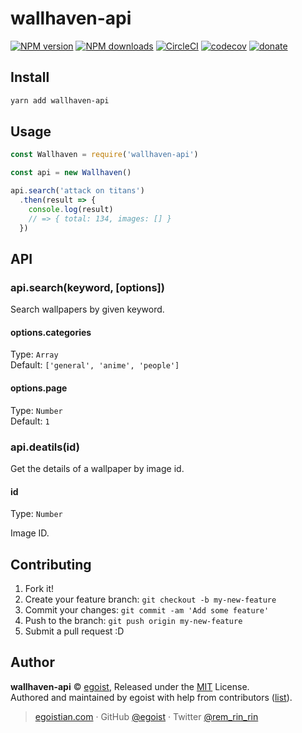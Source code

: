 # wallhaven-api

[![NPM version](https://img.shields.io/npm/v/wallhaven-api.svg?style=flat)](https://npmjs.com/package/wallhaven-api) [![NPM downloads](https://img.shields.io/npm/dm/wallhaven-api.svg?style=flat)](https://npmjs.com/package/wallhaven-api) [![CircleCI](https://circleci.com/gh/egoist/wallhaven-api/tree/master.svg?style=shield)](https://circleci.com/gh/egoist/wallhaven-api/tree/master)  [![codecov](https://codecov.io/gh/egoist/wallhaven-api/branch/master/graph/badge.svg)](https://codecov.io/gh/egoist/wallhaven-api)
 [![donate](https://img.shields.io/badge/$-donate-ff69b4.svg?maxAge=2592000&style=flat)](https://github.com/egoist/donate)

## Install

```bash
yarn add wallhaven-api
```

## Usage

```js
const Wallhaven = require('wallhaven-api')

const api = new Wallhaven()

api.search('attack on titans')
  .then(result => {
    console.log(result)
    // => { total: 134, images: [] }
  })
```

## API

### api.search(keyword, [options])

Search wallpapers by given keyword.

#### options.categories

Type: `Array`<br>
Default: `['general', 'anime', 'people']`

#### options.page

Type: `Number`<br>
Default: `1`

### api.deatils(id)

Get the details of a wallpaper by image id.

#### id

Type: `Number`

Image ID.

## Contributing

1. Fork it!
2. Create your feature branch: `git checkout -b my-new-feature`
3. Commit your changes: `git commit -am 'Add some feature'`
4. Push to the branch: `git push origin my-new-feature`
5. Submit a pull request :D


## Author

**wallhaven-api** © [egoist](https://github.com/egoist), Released under the [MIT](./LICENSE) License.<br>
Authored and maintained by egoist with help from contributors ([list](https://github.com/egoist/wallhaven-api/contributors)).

> [egoistian.com](https://egoistian.com) · GitHub [@egoist](https://github.com/egoist) · Twitter [@rem_rin_rin](https://twitter.com/rem_rin_rin)
